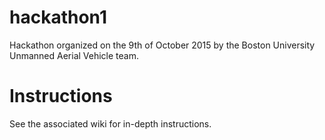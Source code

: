 # hackathon1
Hackathon organized on the 9th of October 2015 by the Boston University Unmanned Aerial Vehicle team. 

# Instructions
See the associated wiki for in-depth instructions.
